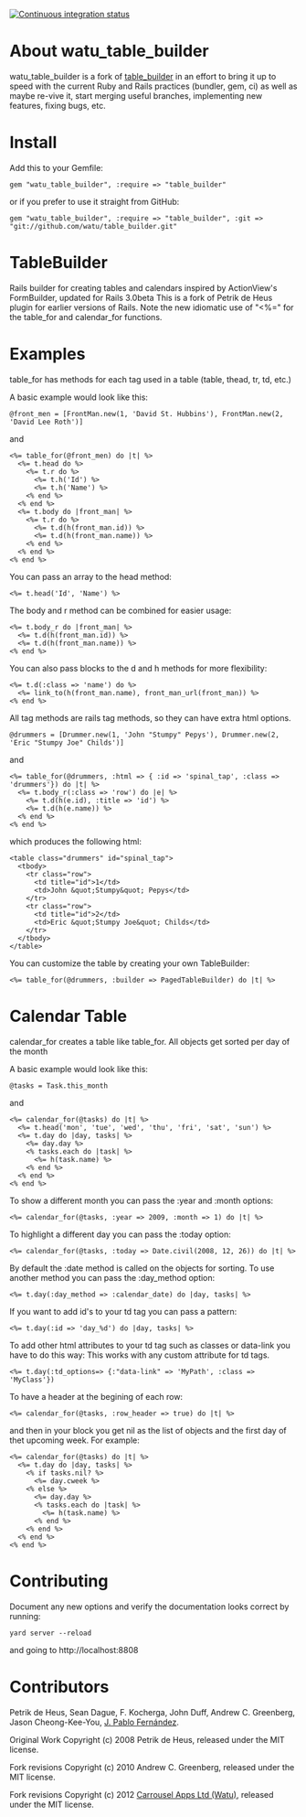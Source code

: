 <a href="http://travis-ci.org/watu/table_builder"><img src="https://secure.travis-ci.org/watu/table_builder.png" alt="Continuous integration status"/></a>


About watu_table_builder
========================

watu_table_builder is a fork of [table_builder](https://github.com/jchunky/table_builder) in an effort to bring it up to
speed with the current Ruby and Rails practices (bundler, gem, ci) as well as maybe re-vive it, start merging useful
branches, implementing new features, fixing bugs, etc.

Install
=======

Add this to your Gemfile:

    gem "watu_table_builder", :require => "table_builder"

or if you prefer to use it straight from GitHub:

    gem "watu_table_builder", :require => "table_builder", :git => "git://github.com/watu/table_builder.git"

TableBuilder
============

Rails builder for creating tables and calendars inspired by ActionView's FormBuilder, updated for Rails 3.0beta
This is a fork of Petrik de Heus plugin for earlier versions of Rails.  Note the new idiomatic use of "<%=" for the
table_for and calendar_for functions.

Examples
========

table_for has methods for each tag used in a table (table, thead, tr, td, etc.)

A basic example would look like this:

    @front_men = [FrontMan.new(1, 'David St. Hubbins'), FrontMan.new(2, 'David Lee Roth')]

and

    <%= table_for(@front_men) do |t| %>
      <%= t.head do %>
        <%= t.r do %>
          <%= t.h('Id') %>
          <%= t.h('Name') %>
        <% end %>
      <% end %>
      <%= t.body do |front_man| %>
        <%= t.r do %>
          <%= t.d(h(front_man.id)) %>
          <%= t.d(h(front_man.name)) %>
        <% end %>
      <% end %>
    <% end %>

You can pass an array to the head method:

    <%= t.head('Id', 'Name') %>

The body and r method can be combined for easier usage:

    <%= t.body_r do |front_man| %>
      <%= t.d(h(front_man.id)) %>
      <%= t.d(h(front_man.name)) %>
    <% end %>

You can also pass blocks to the d and h methods for more flexibility:


    <%= t.d(:class => 'name') do %>
      <%= link_to(h(front_man.name), front_man_url(front_man)) %>
    <% end %>

All tag methods are rails tag methods, so they can have extra html options.

    @drummers = [Drummer.new(1, 'John "Stumpy" Pepys'), Drummer.new(2, 'Eric "Stumpy Joe" Childs')]

and

    <%= table_for(@drummers, :html => { :id => 'spinal_tap', :class => 'drummers'}) do |t| %>
      <%= t.body_r(:class => 'row') do |e| %>
        <%= t.d(h(e.id), :title => 'id') %>
        <%= t.d(h(e.name)) %>
      <% end %>
    <% end %>

which produces the following html:

    <table class="drummers" id="spinal_tap">
      <tbody>
        <tr class="row">
          <td title="id">1</td>
          <td>John &quot;Stumpy&quot; Pepys</td>
        </tr>
        <tr class="row">
          <td title="id">2</td>
          <td>Eric &quot;Stumpy Joe&quot; Childs</td>
        </tr>
      </tbody>
    </table>


You can customize the table by creating your own TableBuilder:

    <%= table_for(@drummers, :builder => PagedTableBuilder) do |t| %>

Calendar Table
==============

calendar_for creates a table like table_for.
All objects get sorted per day of the month

A basic example would look like this:

    @tasks = Task.this_month

and

    <%= calendar_for(@tasks) do |t| %>
      <%= t.head('mon', 'tue', 'wed', 'thu', 'fri', 'sat', 'sun') %>
      <%= t.day do |day, tasks| %>
        <%= day.day %>
        <% tasks.each do |task| %>
          <%= h(task.name) %>
        <% end %>
      <% end %>
    <% end %>

To show a different month you can pass the :year and :month options:

    <%= calendar_for(@tasks, :year => 2009, :month => 1) do |t| %>

To highlight a different day you can pass the :today option:

    <%= calendar_for(@tasks, :today => Date.civil(2008, 12, 26)) do |t| %>

By default the :date method is called on the objects for sorting.
To use another method you can pass the :day_method option:

    <%= t.day(:day_method => :calendar_date) do |day, tasks| %>

If you want to add id's to your td tag you can pass a pattern:

    <%= t.day(:id => 'day_%d') do |day, tasks| %>

To add other html attributes to your td tag such as classes or data-link you have to do this way:
This works with any custom attribute for td tags.

    <%= t.day(:td_options=> {:"data-link" => 'MyPath', :class => 'MyClass'})

To have a header at the begining of each row:

    <%= calendar_for(@tasks, :row_header => true) do |t| %>

and then in your block you get nil as the list of objects and the first day of thet upcoming week. For example:

    <%= calendar_for(@tasks) do |t| %>
      <%= t.day do |day, tasks| %>
        <% if tasks.nil? %>
          <%= day.cweek %>
        <% else %>
          <%= day.day %>
          <% tasks.each do |task| %>
            <%= h(task.name) %>
          <% end %>
        <% end %>
      <% end %>
    <% end %>

Contributing
============

Document any new options and verify the documentation looks correct by running:

    yard server --reload

and going to http://localhost:8808

Contributors
============

Petrik de Heus, Sean Dague, F. Kocherga, John Duff, Andrew C. Greenberg, Jason Cheong-Kee-You, [J. Pablo Fernández](http://pupeno.com).

Original Work Copyright (c) 2008 Petrik de Heus, released under the MIT license.

Fork revisions Copyright (c) 2010 Andrew C. Greenberg, released under the MIT license.

Fork revisions Copyright (c) 2012 [Carrousel Apps Ltd (Watu)](http://watuhq.com), released under the MIT license.
